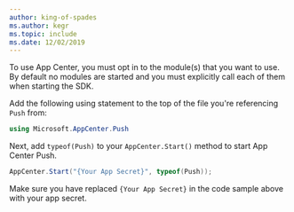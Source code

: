 ```yaml
---
author: king-of-spades
ms.author: kegr
ms.topic: include
ms.date: 12/02/2019
---
```


To use App Center, you must opt in to the module(s) that you want to use. By default no modules are started and you must explicitly call each of them when starting the SDK.

Add the following using statement to the top of the file you're referencing `Push` from: 

```csharp
using Microsoft.AppCenter.Push
```

Next, add `typeof(Push)` to your `AppCenter.Start()` method to start App Center Push.

```csharp
AppCenter.Start("{Your App Secret}", typeof(Push));
```

Make sure you have replaced `{Your App Secret}` in the code sample above with your app secret.
